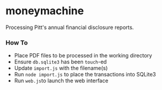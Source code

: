 # moneymachine

Processing Pitt's annual financial disclosure reports.

### How To

- Place PDF files to be processed in the working directory
- Ensure `db.sqlite3` has been `touch`-ed
- Update `import.js` with the filename(s)
- Run `node import.js` to place the transactions into SQLite3
- Run `web.js`to launch the web interface
